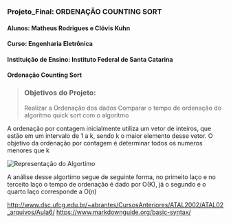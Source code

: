 ### Projeto_Final: ORDENAÇÃO COUNTING SORT
#### Alunos: Matheus Rodrigues e Clóvis Kuhn
#### Curso: Engenharia Eletrônica
#### Instituição de Ensino: Instituto Federal de Santa Catarina
#### Ordenação Counting Sort

>### Objetivos do Projeto:
> Realizar a Ordenação dos dados 
> Comparar o tempo de ordenação do algoritmo quick sort com o algoritmo 
<p> A ordenação por contagem inicialmente utiliza um vetor de inteiros, que estão em um intervalo de 1 a k, sendo k o maior elemento desse vetor. O objetivo da ordenação por contagem é determinar todos os numeros menores que k
</>

![Representação do Algortimo](http://www.dsc.ufcg.edu.br/~abrantes/CursosAnteriores/ATAL2002/ATAL02_arquivos/Aula6/img46.png)
<p> A análise desse algortimo segue de seguinte forma, no primeito laço e no terceito laço o tempo de ordenação é dado por O(K), já o segundo e o quarto laço corresponde a O(n)
    
<http://www.dsc.ufcg.edu.br/~abrantes/CursosAnteriores/ATAL2002/ATAL02_arquivos/Aula6/>
<https://www.markdownguide.org/basic-syntax/>
